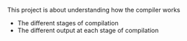 This project is about understanding how the compiler works
* The different stages of compilation
* The different output at each stage of compilation
